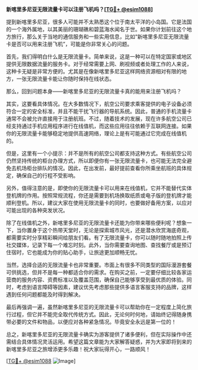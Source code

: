 **新喀里多尼亚无限流量卡可以注册飞机吗？[[TG💪+ @esim1088](https://t.me/s/esim1088)]**

提到新喀里多尼亚，很多人可能并不太熟悉这个位于南太平洋的小岛国。它是法国的一个海外属地，以其美丽的珊瑚礁和碧蓝海水闻名于世。如果你计划前往这个地方旅行，那么关于当地的通信服务和一些实用信息，比如“新喀里多尼亚无限流量卡是否可以用来注册飞机”，可能是你非常关心的问题。

首先，我们得明白什么是无限流量卡。简单来说，这是一种可以在特定国家或地区提供无限数据流量的服务卡。对于经常需要上网、刷视频或者处理工作的人来说，这种卡无疑是非常方便的。尤其是在像新喀里多尼亚这样网络资源相对有限的地方，一张无限流量卡能让你随时保持在线状态。

那么，回到问题本身——新喀里多尼亚的无限流量卡真的能用来注册飞机吗？

其实，这要看具体情况。在大多数情况下，航空公司要求乘客提供的电子设备必须符合一定的安全标准，并且不能干扰飞行器的导航系统。因此，普通的手机流量卡通常不会被允许直接用于注册航班。不过，随着技术的发展，现在许多航空公司已经支持通过手机应用程序进行在线值机，而这些应用往往依赖于互联网连接。如果你的无限流量卡能够稳定地提供高速网络，理论上是有可能通过它完成在线值机的。

但是，这里有一个小提示：并不是所有的航空公司都支持这种方式。有些航空公司仍然坚持传统的柜台办理方式，所以即便你有一张无限流量卡，也可能无法完全避免去机场柜台排队的情况。因此，在出发前，最好提前查看你所乘坐航班的具体规定，确保自己的行程不受影响。

另外，值得注意的是，即使你的无限流量卡可以用来在线值机，它并不能替代实体登机牌的作用。按照常规流程，你还是需要到机场换取纸质或电子版的登机牌才能顺利登机。所以，建议大家在使用无限流量卡的同时，也要做好备用方案，以应对可能出现的各种突发状况。

除了在线值机之外，新喀里多尼亚的无限流量卡还能为你带来哪些便利呢？想象一下，当你置身于这个热带天堂时，无论是探索城市风光，还是潜水欣赏海底奇观，都需要实时分享精彩瞬间给朋友们看。有了无限流量卡，你可以随时随地拍照上传社交媒体，记录下每一个难忘时刻。此外，当你需要查询地图、查找餐厅或是预订住宿时，它也能成为你的贴心助手，让旅途更加顺畅无忧。

当然，选择合适的无限流量卡也非常重要。市面上有很多不同类型的国际漫游套餐可供挑选，但并不是每一种都适合你的需求。在购买之前，一定要仔细比较各家运营商的服务内容、资费标准以及覆盖范围，确保自己能够享受到最优质的体验。同时，考虑到语言障碍等因素，建议优先考虑那些提供多语言客服支持的品牌，这样遇到任何问题都能及时得到解决。

最后再强调一遍，虽然新喀里多尼亚的无限流量卡可以帮助你在一定程度上简化旅行过程，但它并不能完全取代传统方式。因此，无论何时何地，请始终记得随身携带必要的文件和物品，以便应对各种紧急情况。毕竟安全永远是第一位的！

总之，新喀里多尼亚的无限流量卡确实为游客提供了诸多便利，但在实际操作中还需结合具体情况灵活运用。希望这篇文章能为大家解答疑惑，并为大家即将到来的新喀里多尼亚之旅增添更多乐趣！祝大家玩得开心，一路顺风！

[[TG💪+ @esim1088](https://t.me/s/esim1088) ![Image](https://i.postimg.cc/4NQfJmqS/Snipaste-2025-05-13-00-14-12.png)]